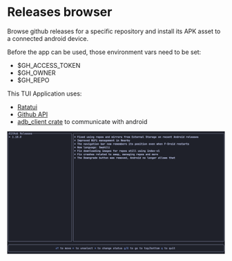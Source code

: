 # Releases browser

Browse github releases for a specific repository and install its APK asset to a connected android device.

Before the app can be used, those environment vars need to be set:
- $GH_ACCESS_TOKEN
- $GH_OWNER
- $GH_REPO

This TUI Application uses:
- [Ratatui](https://ratatui.rs/)
- [Github API](https://docs.github.com/en/rest)
- [adb_client crate](https://crates.io/crates/adb_client) to communicate with android

<img src="sample.png"/>
